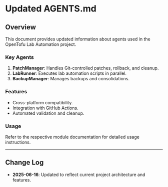 # Updated AGENTS.md

## Overview
This document provides updated information about agents used in the OpenTofu Lab Automation project.

### Key Agents
1. **PatchManager**: Handles Git-controlled patches, rollback, and cleanup.
2. **LabRunner**: Executes lab automation scripts in parallel.
3. **BackupManager**: Manages backups and consolidations.

### Features
- Cross-platform compatibility.
- Integration with GitHub Actions.
- Automated validation and cleanup.

### Usage
Refer to the respective module documentation for detailed usage instructions.

---

## Change Log
- **2025-06-16**: Updated to reflect current project architecture and features.

